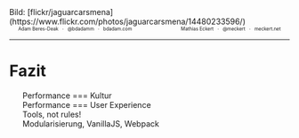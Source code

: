 <!-- .slide: data-background="assets/14480233596_1dc8ac6451_k.jpg" class="darkerbg" -->
<div class="attribution">Bild: [flickr/jaguarcarsmena](https://www.flickr.com/photos/jaguarcarsmena/14480233596/)</div>


<div style="font-size: .6em; overflow: hidden; padding: 0 16px;">
    <div style="float: left; width: 50%;">
        Adam Beres-Deak &nbsp;&nbsp;&middot;&nbsp;&nbsp; @bdadamm &nbsp;&nbsp;&middot;&nbsp;&nbsp; bdadam.com
    </div>
    <div style="float: left; width: 50%; text-align: right;">
        Mathias Eckert  &nbsp;&nbsp;&middot;&nbsp;&nbsp; @meckert &nbsp;&nbsp;&middot;&nbsp;&nbsp; meckert.net
    </div>
</div>

***

# Fazit

<ul style="list-style-type: none;">
    <li>Performance === Kultur</li>
    <li>Performance === User Experience</li>
    <li>Tools, not rules!</li>
    <li>Modularisierung, VanillaJS, Webpack</li>
</ul>

